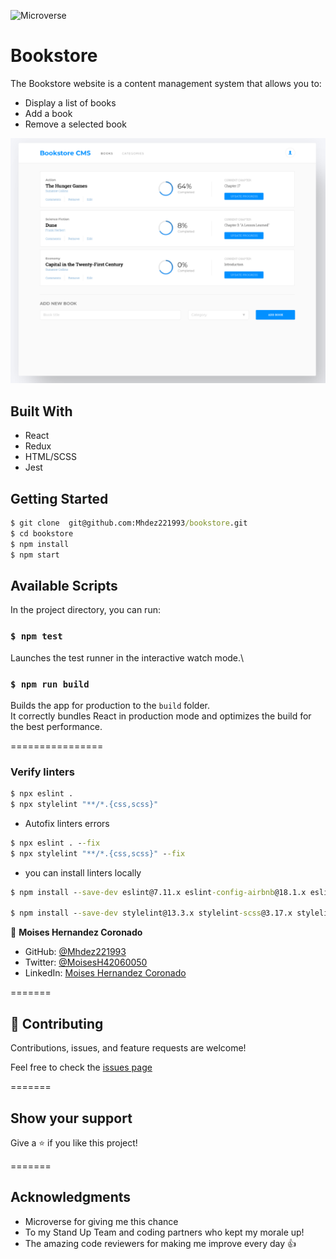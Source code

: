 ![Microverse](https://img.shields.io/badge/Microverse-blueviolet)

# Bookstore

The Bookstore website is a content management system that allows you to:

* Display a list of books
* Add a book
* Remove a selected book

![screeshoot](./bookStore.png)

## Built With

- React
- Redux
- HTML/SCSS
- Jest

## Getting Started

```cmd
$ git clone  git@github.com:Mhdez221993/bookstore.git
$ cd bookstore
$ npm install
$ npm start
```

## Available Scripts

In the project directory, you can run:

### `$ npm test`

Launches the test runner in the interactive watch mode.\

### `$ npm run build`

Builds the app for production to the `build` folder.\
It correctly bundles React in production mode and optimizes the build for the best performance.

================

### Verify linters

```cmd
$ npx eslint .
$ npx stylelint "**/*.{css,scss}"
```

- Autofix linters errors

```cmd
$ npx eslint . --fix
$ npx stylelint "**/*.{css,scss}" --fix
```

- you can install linters locally

```cmd
$ npm install --save-dev eslint@7.11.x eslint-config-airbnb@18.1.x eslint-plugin-import@2.22.x eslint-plugin-jsx-a11y@6.2.x eslint-plugin-react@7.20.x eslint-plugin-react-hooks@2.5.x babel-eslint@10.1.x

$ npm install --save-dev stylelint@13.3.x stylelint-scss@3.17.x stylelint-config-standard@20.0.x stylelint-csstree-validator
```

👤 **Moises Hernandez Coronado**

- GitHub: [@Mhdez221993](https://github.com/Mhdez221993)
- Twitter: [@MoisesH42060050](https://twitter.com/MoisesH42060050)
- LinkedIn: [Moises Hernandez Coronado](https://www.linkedin.com/in/moises-hernandez-9bbb17145/)

=======

## 🤝 Contributing

Contributions, issues, and feature requests are welcome!

Feel free to check the [issues page](https://github.com/Mhdez221993/bookstore/issues)

=======

## Show your support

Give a ⭐️ if you like this project!

=======

## Acknowledgments

- Microverse for giving me this chance
- To my Stand Up Team and coding partners who kept my morale up!
- The amazing code reviewers for making me improve every day :thumbsup:
